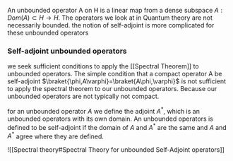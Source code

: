 An unbounded operator A on H is a linear map from a dense subspace 
$A:Dom(A)\subset H\rightarrow H$. The operators we look at in Quantum theory are not necessarily bounded. the notion of self-adjoint is more complicated for these unbounded operators
### Self-adjoint unbounded operators
we seek sufficient conditions to apply the [[Spectral Theorem]] to unbounded operators. The simple condition that a compact operator A be self-adjoint $\braket{\phi,A\varphi}=\braket{A\phi,\varphi}$  is not sufficient  to apply the spectral theorem to our unbounded operators. Because our unbounded operators are not typically not compact.
 
for an unbounded operator $A$ we define the adjoint $A^*$, which is an unbounded operators with its own domain. An unbounded operators is defined to be self-adjoint if the domain of $A$ and $A^*$ are the same and $A$ and $A^*$ agree where they are defined.

![[Spectral theory#Spectral Theory for unbounded Self-Adjoint operators]]